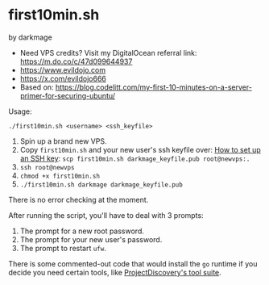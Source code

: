 # first10min.sh
by darkmage
- Need VPS credits? Visit my DigitalOcean referral link: https://m.do.co/c/47d099644937
- https://www.evildojo.com
- https://x.com/evildojo666
- Based on: https://blog.codelitt.com/my-first-10-minutes-on-a-server-primer-for-securing-ubuntu/

Usage:

```
./first10min.sh <username> <ssh_keyfile>
```

1. Spin up a brand new VPS.
2. Copy `first10min.sh` and your new user's ssh keyfile over: [How to set up an SSH key](https://www.google.com/search?q=set+up+an+ssh+key): `scp first10min.sh darkmage_keyfile.pub root@newvps:.`
3. `ssh root@newvps`
4. `chmod +x first10min.sh`
5. `./first10min.sh darkmage darkmage_keyfile.pub`

There is no error checking at the moment.

After running the script, you'll have to deal with 3 prompts:

1. The prompt for a new root password.
2. The prompt for your new user's password.
3. The prompt to restart `ufw`.

There is some commented-out code that would install the `go` runtime if you decide you need certain tools, like [ProjectDiscovery's tool suite](https://github.com/projectdiscovery/).



